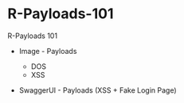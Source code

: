 # R-Payloads-101
R-Payloads 101

* Image - Payloads
  - DOS
  - XSS

* SwaggerUI - Payloads (XSS + Fake Login Page)
